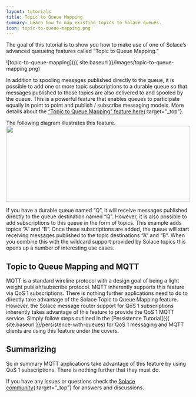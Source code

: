 ```yaml
---
layout: tutorials
title: Topic to Queue Mapping
summary: Learn how to map existing topics to Solace queues.
icon: topic-to-queue-mapping.png
---
```


The goal of this tutorial is to show you how to make use of one of Solace’s advanced queueing features called “Topic to Queue Mapping.”

![topic-to-queue-mapping]({{ site.baseurl }}/images/topic-to-queue-mapping.png)

In addition to spooling messages published directly to the queue, it is possible to add one or more topic subscriptions to a durable queue so that messages published to those topics are also delivered to and spooled by the queue. This is a powerful feature that enables queues to participate equally in point to point and publish / subscribe messaging models. More details about the [“Topic to Queue Mapping” feature here](http://docs.solacesystems.com/Features/Core-Concepts.htm#topic-queue-mapping){:target="_top"}.

The following diagram illustrates this feature.  
<img src="{{ site.baseurl }}/images/topic-to-queue-mapping-detail.png" width="500" height="206" />

If you have a durable queue named “Q”, it will receive messages published directly to the queue destination named “Q”. However, it is also possible to add subscriptions to this queue in the form of topics. This example adds topics “A” and “B”. Once these subscriptions are added, the queue will start receiving messages published to the topic destinations “A” and “B”. When you combine this with the wildcard support provided by Solace topics this opens up a number of interesting use cases.

## Topic to Queue Mapping and MQTT

MQTT is a standard wireline protocol with a design goal of being a light weight publish/subscribe protocol. MQTT inherently supports this feature via QoS 1 subscriptions. There is nothing further applications need to do to directly take advantage of the Solace Topic to Queue Mapping feature. However, the Solace message router support for QoS 1 subscriptions inherently takes advantage of this feature to provide the QoS 1 MQTT service. Simply follow steps outlined in the [Persistence Tutorial]({{ site.baseurl }}/persistence-with-queues) for QoS 1 messaging and MQTT clients are using this feature under the covers.

## Summarizing

So in summary MQTT applications take advantage of this feature by using QoS 1 subscriptions. There is nothing further that they must do.

If you have any issues or questions check the [Solace community](http://dev.solacesystems.com/community/){:target="_top"} for answers and discussions.